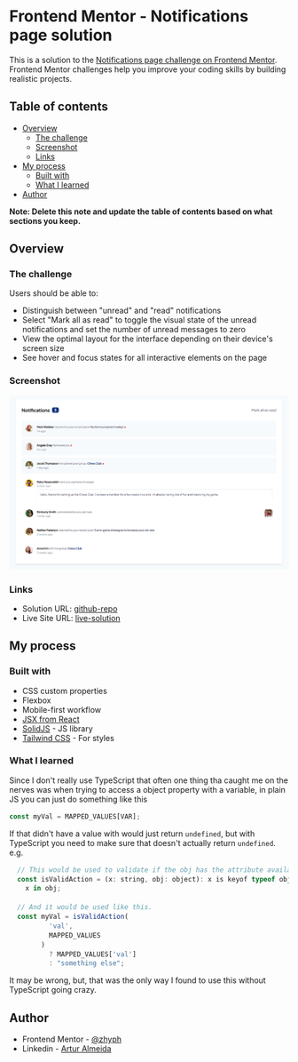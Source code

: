 # Frontend Mentor - Notifications page solution

This is a solution to the [Notifications page challenge on Frontend Mentor](https://www.frontendmentor.io/challenges/notifications-page-DqK5QAmKbC). Frontend Mentor challenges help you improve your coding skills by building realistic projects.

## Table of contents

- [Overview](#overview)
  - [The challenge](#the-challenge)
  - [Screenshot](#screenshot)
  - [Links](#links)
- [My process](#my-process)
  - [Built with](#built-with)
  - [What I learned](#what-i-learned)
- [Author](#author)

**Note: Delete this note and update the table of contents based on what sections you keep.**

## Overview

### The challenge

Users should be able to:

- Distinguish between "unread" and "read" notifications
- Select "Mark all as read" to toggle the visual state of the unread notifications and set the number of unread messages to zero
- View the optimal layout for the interface depending on their device's screen size
- See hover and focus states for all interactive elements on the page

### Screenshot

![screenshot](./src/assets/screenshot.png)

### Links

- Solution URL: [github-repo](https://github.com/zhyph/notifications-page-main)
- Live Site URL: [live-solution](https://notifications-page-main-lovat.vercel.app/)

## My process

### Built with

- CSS custom properties
- Flexbox
- Mobile-first workflow
- [JSX from React](https://reactjs.org/)
- [SolidJS](https://www.solidjs.com/) - JS library
- [Tailwind CSS](https://tailwindcss.com/) - For styles

### What I learned

Since I don't really use TypeScript that often one thing tha caught me on the nerves was when trying to access a object property with a variable, in plain JS you can just do something like this

```js
const myVal = MAPPED_VALUES[VAR];
```

If that didn't have a value with would just return `undefined`, but with TypeScript you need to make sure that doesn't actually return `undefined`.
e.g.

```js
  // This would be used to validate if the obj has the attribute available to be acessed
  const isValidAction = (x: string, obj: object): x is keyof typeof obj =>
    x in obj;

  // And it would be used like this.
  const myVal = isValidAction(
          'val',
          MAPPED_VALUES
        )
          ? MAPPED_VALUES['val']
          : "something else";
```

It may be wrong, but, that was the only way I found to use this without TypeScript going crazy.

## Author

- Frontend Mentor - [@zhyph](https://www.frontendmentor.io/profile/zhyph)
- Linkedin - [Artur Almeida](https://www.linkedin.com/in/artur-almeida-61ab6a1b4/)
